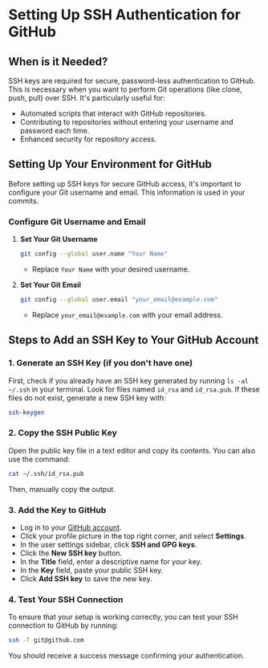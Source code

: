 # Setting Up SSH Authentication for GitHub

## When is it Needed?

SSH keys are required for secure, password-less authentication to GitHub. This is necessary when you want to perform Git operations (like clone, push, pull) over SSH. It's particularly useful for:

- Automated scripts that interact with GitHub repositories.
- Contributing to repositories without entering your username and password each time.
- Enhanced security for repository access.

## Setting Up Your Environment for GitHub

Before setting up SSH keys for secure GitHub access, it's important to configure your Git username and email. This information is used in your commits.

### Configure Git Username and Email

1. **Set Your Git Username**

     ```bash
     git config --global user.name "Your Name"
     ```
     
   - Replace `Your Name` with your desired username.

2. **Set Your Git Email**

     ```bash
     git config --global user.email "your_email@example.com"
     ```
     
   - Replace `your_email@example.com` with your email address.

## Steps to Add an SSH Key to Your GitHub Account

### 1. Generate an SSH Key (if you don't have one)

First, check if you already have an SSH key generated by running `ls -al ~/.ssh` in your terminal. Look for files named `id_rsa` and `id_rsa.pub`. If these files do not exist, generate a new SSH key with:

```bash
ssh-keygen
```

### 2. Copy the SSH Public Key

Open the public key file in a text editor and copy its contents. You can also use the command:

```bash
cat ~/.ssh/id_rsa.pub
```

Then, manually copy the output.

### 3. Add the Key to GitHub

- Log in to your [GitHub account](https://github.com).
- Click your profile picture in the top right corner, and select **Settings**.
- In the user settings sidebar, click **SSH and GPG keys**.
- Click the **New SSH key** button.
- In the **Title** field, enter a descriptive name for your key.
- In the **Key** field, paste your public SSH key.
- Click **Add SSH key** to save the new key.

### 4. Test Your SSH Connection

To ensure that your setup is working correctly, you can test your SSH connection to GitHub by running:

```bash
ssh -T git@github.com
```

You should receive a success message confirming your authentication.
